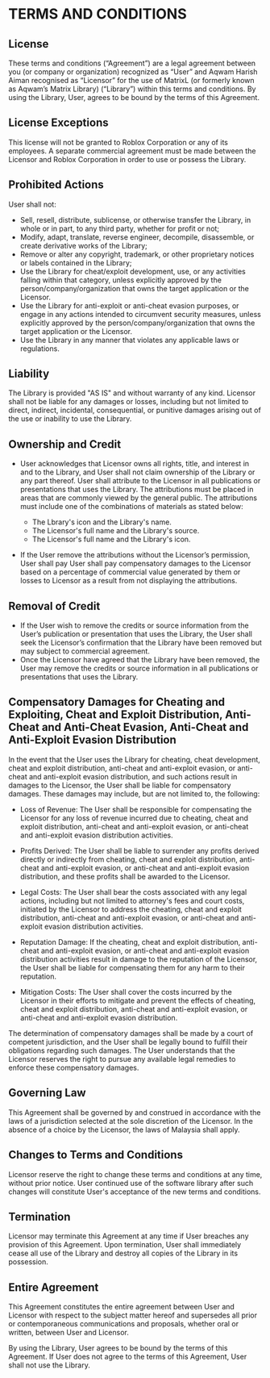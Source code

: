# TERMS AND CONDITIONS

## License
These terms and conditions (“Agreement”) are a legal agreement between you (or company or organization) recognized as “User” and Aqwam Harish Aiman recognised as “Licensor” for the use of MatrixL (or formerly known as Aqwam’s Matrix Library) (“Library”) within this terms and conditions. By using the Library, User,  agrees to be bound by the terms of this Agreement.

## License Exceptions

This license will not be granted to Roblox Corporation or any of its employees. A separate commercial agreement must be made between the Licensor and Roblox Corporation in order to use or possess the Library.

## Prohibited Actions
User shall not:
* Sell, resell, distribute, sublicense, or otherwise transfer the Library, in whole or in part, to any third party, whether for profit or not;
* Modify, adapt, translate, reverse engineer, decompile, disassemble, or create derivative works of the Library;
* Remove or alter any copyright, trademark, or other proprietary notices or labels contained in the Library;
* Use the Library for cheat/exploit development, use, or any activities falling within that category, unless explicitly approved by the person/company/organization that owns the target application or the Licensor.
* Use the Library for anti-exploit or anti-cheat evasion purposes, or engage in any actions intended to circumvent security measures, unless explicitly approved by the person/company/organization that owns the target application or the Licensor.
* Use the Library in any manner that violates any applicable laws or regulations.

## Liability
The Library is provided "AS IS" and without warranty of any kind. Licensor shall not be liable for any damages or losses, including but not limited to direct, indirect, incidental, consequential, or punitive damages arising out of the use or inability to use the Library.

## Ownership and Credit
* User acknowledges that Licensor owns all rights, title, and interest in and to the Library, and User shall not claim ownership of the Library or any part thereof. User shall attribute to the Licensor in all publications or presentations that uses the Library. The attributions must be placed in areas that are commonly viewed by the general public. The attributions must include one of the combinations of materials as stated below:
  
  * The Lbrary's icon and the Library's name.
  * The Licensor's full name and the Library's source.
  * The Licensor's full name and the Library's icon.
    
* If the User remove the attributions without the Licensor’s permission, User shall pay User shall pay compensatory damages to the Licensor based on a percentage of commercial value generated by them or losses to Licensor as a result from not displaying the attributions.

## Removal of Credit
* If the User wish to remove the credits or source information from the User’s publication or presentation that uses the Library, the User shall seek the Licensor’s confirmation that the Library have been removed but may subject to commercial agreement.
* Once the Licensor have agreed that the Library have been removed, the User may remove the credits or source information in all publications or presentations that uses the Library.

## Compensatory Damages for Cheating and Exploiting, Cheat and Exploit Distribution, Anti-Cheat and Anti-Cheat Evasion, Anti-Cheat and Anti-Exploit Evasion Distribution

In the event that the User uses the Library for cheating, cheat development, cheat and exploit distribution, anti-cheat and anti-exploit evasion, or anti-cheat and anti-exploit evasion distribution, and such actions result in damages to the Licensor, the User shall be liable for compensatory damages. These damages may include, but are not limited to, the following:

* Loss of Revenue: The User shall be responsible for compensating the Licensor for any loss of revenue incurred due to cheating, cheat and exploit distribution, anti-cheat and anti-exploit evasion, or anti-cheat and anti-exploit evasion distribution activities.

* Profits Derived: The User shall be liable to surrender any profits derived directly or indirectly from cheating, cheat and exploit distribution, anti-cheat and anti-exploit evasion, or anti-cheat and anti-exploit evasion distribution, and these profits shall be awarded to the Licensor.

* Legal Costs: The User shall bear the costs associated with any legal actions, including but not limited to attorney's fees and court costs, initiated by the Licensor to address the cheating, cheat and exploit distribution, anti-cheat and anti-exploit evasion, or anti-cheat and anti-exploit evasion distribution activities.

* Reputation Damage: If the cheating, cheat and exploit distribution, anti-cheat and anti-exploit evasion, or anti-cheat and anti-exploit evasion distribution activities result in damage to the reputation of the Licensor, the User shall be liable for compensating them for any harm to their reputation.

* Mitigation Costs: The User shall cover the costs incurred by the Licensor in their efforts to mitigate and prevent the effects of cheating, cheat and exploit distribution, anti-cheat and anti-exploit evasion, or anti-cheat and anti-exploit evasion distribution.

The determination of compensatory damages shall be made by a court of competent jurisdiction, and the User shall be legally bound to fulfill their obligations regarding such damages. The User understands that the Licensor reserves the right to pursue any available legal remedies to enforce these compensatory damages.

## Governing Law
This Agreement shall be governed by and construed in accordance with the laws of a jurisdiction selected at the sole discretion of the Licensor. In the absence of a choice by the Licensor, the laws of Malaysia shall apply.

## Changes to Terms and Conditions
Licensor reserve the right to change these terms and conditions at any time, without prior notice. User continued use of the software library after such changes will constitute User's acceptance of the new terms and conditions.

## Termination
Licensor may terminate this Agreement at any time if User breaches any provision of this Agreement. Upon termination, User shall immediately cease all use of the Library and destroy all copies of the Library in its possession.

## Entire Agreement
This Agreement constitutes the entire agreement between User and Licensor with respect to the subject matter hereof and supersedes all prior or contemporaneous communications and proposals, whether oral or written, between User and Licensor.

By using the Library, User agrees to be bound by the terms of this Agreement. If User does not agree to the terms of this Agreement, User shall not use the Library.
